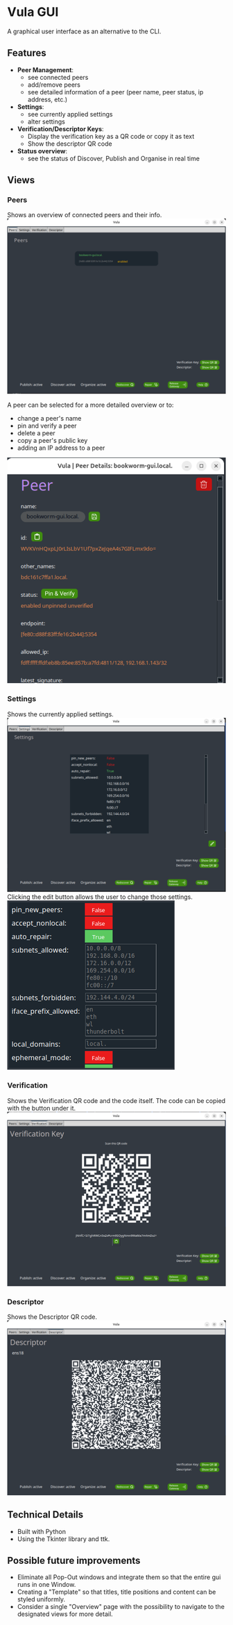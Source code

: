 # Vula GUI

A graphical user interface as an alternative to the CLI.

## Features

- **Peer Management**:
  - see connected peers
  - add/remove peers
  - see detailed information of a peer (peer name, peer status, ip address, etc.)
- **Settings**:
  - see currently applied settings
  - alter settings
- **Verification/Descriptor Keys**:
  - Display the verification key as a QR code or copy it as text
  - Show the descriptor QR code
- **Status overview**:
  - see the status of Discover, Publish and Organise in real time

## Views

### Peers
Shows an overview of connected peers and their info.
![img.png](images/peers.png)

A peer can be selected for a more detailed overview or to:
- change a peer's name 
- pin and verify a peer 
- delete a peer
- copy a peer's public key 
- adding an IP address to a peer

![img.png](images/peer_details.png)

### Settings
Shows the currently applied settings.
![img.png](images/settings_overview.png)
Clicking the edit button allows the user to change those settings.<br>
![img.png](images/settings_edit.png)
### Verification
Shows the Verification QR code and the code itself. The code can be copied with the button under it.
![img.png](images/verification.png)

### Descriptor
Shows the Descriptor QR code.
![img.png](images/descriptor.png)

## Technical Details

- Built with Python
- Using the Tkinter library and ttk.


## Possible future improvements
- Eliminate all Pop-Out windows and integrate them so that the entire gui runs in one Window.
- Creating a "Template" so that titles, title positions and content can be styled uniformly.
- Consider a single "Overview" page with the possibility to navigate to the designated views for more detail. 
